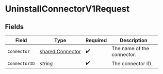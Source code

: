 # UninstallConnectorV1Request


## Fields

| Field                                                       | Type                                                        | Required                                                    | Description                                                 |
| ----------------------------------------------------------- | ----------------------------------------------------------- | ----------------------------------------------------------- | ----------------------------------------------------------- |
| `Connector`                                                 | [shared.Connector](../../../pkg/models/shared/connector.md) | :heavy_check_mark:                                          | The name of the connector.                                  |
| `ConnectorID`                                               | *string*                                                    | :heavy_check_mark:                                          | The connector ID.                                           |
